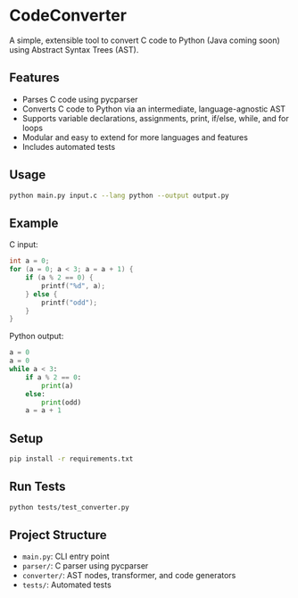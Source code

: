 # CodeConverter

A simple, extensible tool to convert C code to Python (Java coming soon) using Abstract Syntax Trees (AST).

## Features
- Parses C code using pycparser
- Converts C code to Python via an intermediate, language-agnostic AST
- Supports variable declarations, assignments, print, if/else, while, and for loops
- Modular and easy to extend for more languages and features
- Includes automated tests

## Usage
```bash
python main.py input.c --lang python --output output.py
```

## Example
C input:
```c
int a = 0;
for (a = 0; a < 3; a = a + 1) {
    if (a % 2 == 0) {
        printf("%d", a);
    } else {
        printf("odd");
    }
}
```
Python output:
```python
a = 0
a = 0
while a < 3:
    if a % 2 == 0:
        print(a)
    else:
        print(odd)
    a = a + 1
```

## Setup
```bash
pip install -r requirements.txt
```

## Run Tests
```bash
python tests/test_converter.py
```

## Project Structure
- `main.py`: CLI entry point
- `parser/`: C parser using pycparser
- `converter/`: AST nodes, transformer, and code generators
- `tests/`: Automated tests 